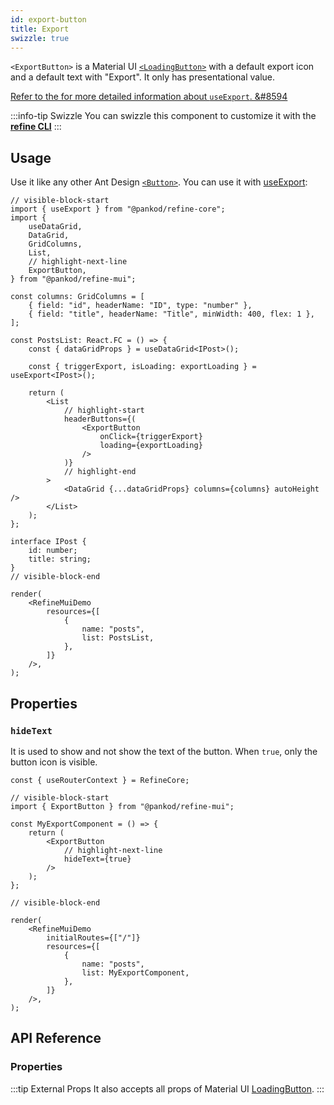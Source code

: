 ```yaml
---
id: export-button
title: Export
swizzle: true
---
```


`<ExportButton>` is a Material UI [`<LoadingButton>`][button] with a default export icon and a default text with "Export". It only has presentational value.

[Refer to the for more detailed information about `useExport`. &#8594][useexport]

:::info-tip Swizzle
You can swizzle this component to customize it with the [**refine CLI**](/docs/packages/documentation/cli)
:::

## Usage

Use it like any other Ant Design [`<Button>`][button]. You can use it with [useExport][useexport]:

```tsx live url=http://localhost:3000/posts previewHeight=340px
// visible-block-start
import { useExport } from "@pankod/refine-core";
import {
    useDataGrid,
    DataGrid,
    GridColumns,
    List,
    // highlight-next-line
    ExportButton,
} from "@pankod/refine-mui";

const columns: GridColumns = [
    { field: "id", headerName: "ID", type: "number" },
    { field: "title", headerName: "Title", minWidth: 400, flex: 1 },
];

const PostsList: React.FC = () => {
    const { dataGridProps } = useDataGrid<IPost>();

    const { triggerExport, isLoading: exportLoading } = useExport<IPost>();

    return (
        <List
            // highlight-start
            headerButtons={(
                <ExportButton
                    onClick={triggerExport}
                    loading={exportLoading}
                />
            )}
            // highlight-end
        >
            <DataGrid {...dataGridProps} columns={columns} autoHeight />
        </List>
    );
};

interface IPost {
    id: number;
    title: string;
}
// visible-block-end

render(
    <RefineMuiDemo
        resources={[
            {
                name: "posts",
                list: PostsList,
            },
        ]}
    />,
);
```

## Properties

### `hideText`

It is used to show and not show the text of the button. When `true`, only the button icon is visible.

```tsx live disableScroll previewHeight=120px
const { useRouterContext } = RefineCore;

// visible-block-start
import { ExportButton } from "@pankod/refine-mui";

const MyExportComponent = () => {
    return (
        <ExportButton
            // highlight-next-line
            hideText={true}
        />
    );
};

// visible-block-end

render(
    <RefineMuiDemo
        initialRoutes={["/"]}
        resources={[
            {
                name: "posts",
                list: MyExportComponent,
            },
        ]}
    />,
);
```

## API Reference

### Properties

<PropsTable module="@pankod/refine-mui/ExportButton" />

:::tip External Props
It also accepts all props of Material UI [LoadingButton](https://mui.com/material-ui/api/loading-button/#main-content).
:::                             

[button]: https://mui.com/material-ui/api/loading-button/#main-content
[useexport]: /api-reference/core/hooks/import-export/useExport.md
